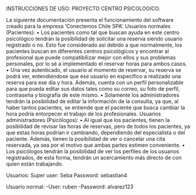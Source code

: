 INSTRUCCIONES DE USO: PROYECTO CENTRO PSICOLOGICO.

La siguiente documentación presenta el funcionamiento del software creado para la empresa ‘Conectemos Chile SPA’.
Usuarios normales (Pacientes):
•	Los pacientes como tal que buscan ayuda en este centro psicológico tendrán la posibilidad de solicitar una reserva siendo usuario registrado o no. Esto fue considerado asi debido a que normalmente, los pacientes buscan en diferentes centros psicológicos y encontrar al profesional que puede compatibilizar mejor con ellos y sus problemas personales, por lo sé a implementado el reservar horas para ambos casos.
•	Una vez autenticado, el usuario al momento de reservar, su reserva se podrá ver, entendiéndose que ese usuario en específico a realizado una reserva para ese día y hora. Además, cuenta con un perfil personalizable para que pueda editar sus datos tales como su correo, su foto de perfil, contraseña y biografía de este mismo.
•	Solamente los administradores tendrán la posibilidad de editar la información de la consulta, ya que, al haber tantos pacientes, se entiende que el paciente que busca cambiar la hora podría entorpecer el trabajo de los profesionales.
Usuarios administradores (Psicólogos):
•	Al igual que los pacientes, tienen la posibilidad de revisar las horas de reservas, pero de todos los pacientes, ya que estas horas podrían ir cambiando, dependiendo del especialista o del paciente. Además, tienen la posibilidad de ver o cancelar una cita reservada, ya sea por el motivo que ambas partes estimen conveniente.
•	Los psicólogos tendrán la posibilidad de ver los perfiles de los usuarios registrados, de esta forma, tendrán un acercamiento más directo de con quien están trabajando.

Usuarios:
Super user: Seba
Password: sebastian4

Usuario normal:
-User: ruben
-Password: alvarez123
